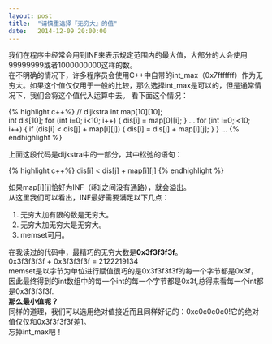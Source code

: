 ```yaml
---
layout: post
title:  "请慎重选择『无穷大』的值"
date:   2014-12-09 20:00:00
---
```

我们在程序中经常会用到INF来表示规定范围内的最大值，大部分的人会使用99999999或者1000000000这样的数。  
在不明确的情况下，许多程序员会使用C++中自带的int_max（0x7fffffff）作为无穷大。如果这个值仅仅用于一般的比较，那么选择int_max是可以的，但是通常情况下，我们会将这个值代入运算中去。 
看下面这个情况：  

{% highlight c++%}
// dijkstra
int map[10][10];  
int dis[10];
for (int i=0; i<10; i++)
{
    dis[i] = map[0][i];
}
...
for (int i=0;i<10; i++)
{
    if (dis[i] < dis[j] + map[i][j])
    {
        dis[i] = dis[j] + map[i][j];
    }
}
...
{% endhighlight %}

上面这段代码是dijkstra中的一部分，其中松弛的语句：

{% highlight c++%}
dis[i] < dis[j] + map[i][j]
{% endhighlight %}

如果map[i][j]恰好为INF（i和j之间没有通路），就会溢出。  
从这里我们可以看出，INF最好需要满足以下几点：  
1. 无穷大加有限的数是无穷大。  
2. 无穷大加无穷大是无穷大。  
3. memset可用。  

在我读过的代码中，最精巧的无穷大数是**0x3f3f3f3f**。  
0x3f3f3f3f + 0x3f3f3f3f = 2122219134  
memset是以字节为单位进行赋值很巧的是0x3f3f3f3f的每一个字节都是0x3f，因此最终得到的int数组中的每一个int的每一个字节都是0x3f,总得来看每一个int都是0x3f3f3f3f.  
**那么最小值呢？**  
同样的道理，我们可以选用绝对值接近而且同样好记的：0xc0c0c0c0!它的绝对值仅仅和0x3f3f3f3f差1。  
忘掉int_max吧！
